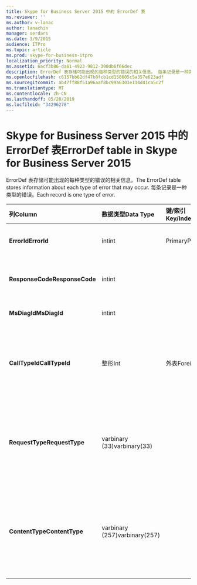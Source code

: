 ```yaml
---
title: Skype for Business Server 2015 中的 ErrorDef 表
ms.reviewer: ''
ms.author: v-lanac
author: lanachin
manager: serdars
ms.date: 3/9/2015
audience: ITPro
ms.topic: article
ms.prod: skype-for-business-itpro
localization_priority: Normal
ms.assetid: 6acf3b86-da61-4923-9812-300db6f66dec
description: ErrorDef 表存储可能出现的每种类型的错误的相关信息。 每条记录是一种类型的错误。
ms.openlocfilehash: c6157bb62df47b8fcb1cd158605c5a357e623adf
ms.sourcegitcommit: ab47ff88f51a96aaf8bc99a6303e114d41ca5c2f
ms.translationtype: MT
ms.contentlocale: zh-CN
ms.lasthandoff: 05/20/2019
ms.locfileid: "34296278"
---
```

# <a name="errordef-table-in-skype-for-business-server-2015"></a><span data-ttu-id="8d965-104">Skype for Business Server 2015 中的 ErrorDef 表</span><span class="sxs-lookup"><span data-stu-id="8d965-104">ErrorDef table in Skype for Business Server 2015</span></span>
 
<span data-ttu-id="8d965-105">ErrorDef 表存储可能出现的每种类型的错误的相关信息。</span><span class="sxs-lookup"><span data-stu-id="8d965-105">The ErrorDef table stores information about each type of error that may occur.</span></span> <span data-ttu-id="8d965-106">每条记录是一种类型的错误。</span><span class="sxs-lookup"><span data-stu-id="8d965-106">Each record is one type of error.</span></span>
  
|<span data-ttu-id="8d965-107">**列**</span><span class="sxs-lookup"><span data-stu-id="8d965-107">**Column**</span></span>|<span data-ttu-id="8d965-108">**数据类型**</span><span class="sxs-lookup"><span data-stu-id="8d965-108">**Data Type**</span></span>|<span data-ttu-id="8d965-109">**键/索引**</span><span class="sxs-lookup"><span data-stu-id="8d965-109">**Key/Index**</span></span>|<span data-ttu-id="8d965-110">**详细信息**</span><span class="sxs-lookup"><span data-stu-id="8d965-110">**Details**</span></span>|
|:-----|:-----|:-----|:-----|
|<span data-ttu-id="8d965-111">**ErrorId**</span><span class="sxs-lookup"><span data-stu-id="8d965-111">**ErrorId**</span></span> <br/> |<span data-ttu-id="8d965-112">int</span><span class="sxs-lookup"><span data-stu-id="8d965-112">int</span></span>  <br/> |<span data-ttu-id="8d965-113">Primary</span><span class="sxs-lookup"><span data-stu-id="8d965-113">Primary</span></span>  <br/> |<span data-ttu-id="8d965-114">标识此类型错误的唯一 ID 号。</span><span class="sxs-lookup"><span data-stu-id="8d965-114">Unique ID number identifying this type of error.</span></span>  <br/> |
|<span data-ttu-id="8d965-115">**ResponseCode**</span><span class="sxs-lookup"><span data-stu-id="8d965-115">**ResponseCode**</span></span> <br/> |<span data-ttu-id="8d965-116">int</span><span class="sxs-lookup"><span data-stu-id="8d965-116">int</span></span>  <br/> | <br/> |<span data-ttu-id="8d965-117">与此错误相关联的标准 SIP 响应代码。</span><span class="sxs-lookup"><span data-stu-id="8d965-117">Standard SIP response code associated with this error.</span></span>  <br/> |
|<span data-ttu-id="8d965-118">**MsDiagId**</span><span class="sxs-lookup"><span data-stu-id="8d965-118">**MsDiagId**</span></span> <br/> |<span data-ttu-id="8d965-119">int</span><span class="sxs-lookup"><span data-stu-id="8d965-119">int</span></span>  <br/> | <br/> |<span data-ttu-id="8d965-120">Microsoft 诊断 ID。</span><span class="sxs-lookup"><span data-stu-id="8d965-120">Microsoft Diagnostic ID.</span></span>  <br/> |
|<span data-ttu-id="8d965-121">**CallTypeId**</span><span class="sxs-lookup"><span data-stu-id="8d965-121">**CallTypeId**</span></span> <br/> |<span data-ttu-id="8d965-122">整形</span><span class="sxs-lookup"><span data-stu-id="8d965-122">Int</span></span>  <br/> |<span data-ttu-id="8d965-123">外表</span><span class="sxs-lookup"><span data-stu-id="8d965-123">Foreign</span></span>  <br/> |<span data-ttu-id="8d965-124">通话的类型。</span><span class="sxs-lookup"><span data-stu-id="8d965-124">Type of the call.</span></span> <span data-ttu-id="8d965-125">有关详细信息, 请参阅[Skype For Business Server 2015 中的 CallType 表](calltype.md)。</span><span class="sxs-lookup"><span data-stu-id="8d965-125">See the [CallType table in Skype for Business Server 2015](calltype.md) for more information.</span></span> <br/> |
|<span data-ttu-id="8d965-126">**RequestType**</span><span class="sxs-lookup"><span data-stu-id="8d965-126">**RequestType**</span></span> <br/> |<span data-ttu-id="8d965-127">varbinary (33)</span><span class="sxs-lookup"><span data-stu-id="8d965-127">varbinary(33)</span></span>  <br/> | <br/> |<span data-ttu-id="8d965-128">失败的请求类型。</span><span class="sxs-lookup"><span data-stu-id="8d965-128">Type of request that failed.</span></span>  <br/> <span data-ttu-id="8d965-129">可以使用以下语法将此数据转换为文本格式:</span><span class="sxs-lookup"><span data-stu-id="8d965-129">This data can be converted to text format by using this syntax:</span></span>  <br/>  `cast(cast(RequestType as varbinary(max)) as varchar(max))` <br/> |
|<span data-ttu-id="8d965-130">**ContentType**</span><span class="sxs-lookup"><span data-stu-id="8d965-130">**ContentType**</span></span> <br/> |<span data-ttu-id="8d965-131">varbinary (257)</span><span class="sxs-lookup"><span data-stu-id="8d965-131">varbinary(257)</span></span>  <br/> | <br/> |<span data-ttu-id="8d965-132">失败的请求的内容类型。</span><span class="sxs-lookup"><span data-stu-id="8d965-132">Content type of the request that failed.</span></span>  <br/> <span data-ttu-id="8d965-133">可使用此 syntaxt 将此数据转换为文本格式:</span><span class="sxs-lookup"><span data-stu-id="8d965-133">This data can be converted to text format by using this syntaxt:</span></span>  <br/>  `cast(cast(ContentType as varbinary(max)) as varchar(max))` <br/> |
   

